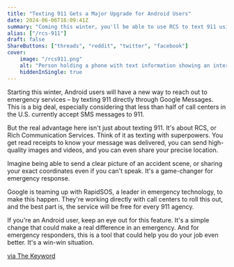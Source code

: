 ```yaml
---
title: "Texting 911 Gets a Major Upgrade for Android Users"
date: 2024-06-06T16:09:41Z
summary: "Coming this winter, you'll be able to use RCS to text 911 using the Google Messages app on Android!"
alias: ["/rcs-911"]
draft: false
ShareButtons: ["threads", "reddit", "twitter", "facebook"]
cover:
    image: "/rcs911.png"
    alt: "Person holding a phone with text information showing an interation with a 911 operator"
    hiddenInSingle: true
---
```


Starting this winter, Android users will have a new way to reach out to emergency services – by texting 911 directly through Google Messages.  This is a big deal, especially considering that less than half of call centers in the U.S. currently accept SMS messages to 911.

But the real advantage here isn't just about texting 911. It's about RCS, or Rich Communication Services.  Think of it as texting with superpowers. You get read receipts to know your message was delivered, you can send high-quality images and videos, and you can even share your precise location.

Imagine being able to send a clear picture of an accident scene, or sharing your exact coordinates even if you can't speak. It's a game-changer for emergency response.

Google is teaming up with RapidSOS, a leader in emergency technology, to make this happen. They're working directly with call centers to roll this out, and the best part is, the service will be free for every 911 agency.

If you're an Android user, keep an eye out for this feature. It's a simple change that could make a real difference in an emergency.  And for emergency responders, this is a tool that could help you do your job even better. It's a win-win situation.

[via The Keyword](https://blog.google/products/messages/google-messages-rcs-911-emergency/)